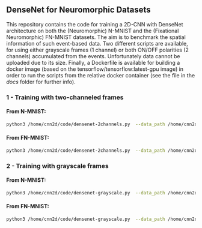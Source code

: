 ## DenseNet for Neuromorphic Datasets

This repository contains the code for training a 2D-CNN with DenseNet architecture on both
the (Neuromorphic) N-MNIST and the (Fixational Neuromorphic) FN-MNIST datasets.
The aim is to benchmark the spatial information of such event-based data. Two different scripts are available,
for using either grayscale frames (1 channel) or both ON/OFF polarities (2 channels) accumulated from the events.
Unfortunately data cannot be uploaded due to its size. Finally, a Dockerfile is available for building a 
docker image (based on the tensorflow/tensorflow:latest-gpu image) in order to run the scripts from the relative 
docker container (see the file in the _docs_ folder for further info).


### 1 - Training with two-channeled frames

#### From N-MNIST:
```bash
python3 /home/cnn2d/code/densenet-2channels.py  --data_path /home/cnn2d/data/N-MNIST  --random_seed 0  --validation_split 0.2  --batch_size 100  --epochs 300  --lr 0.01  --dropout 0.2  --early_stopping  --patience 20
```

#### From FN-MNIST:
```bash
python3 /home/cnn2d/code/densenet-2channels.py  --data_path /home/cnn2d/data/FN-MNIST  --random_seed 0  --validation_split 0.2  --batch_size 100  --epochs 300  --lr 0.01  --dropout 0.2  --early_stopping  --patience 20
```


### 2 - Training with grayscale frames

#### From N-MNIST:
```bash
python3 /home/cnn2d/code/densenet-grayscale.py  --data_path /home/cnn2d/data/N-MNIST  --log_path /home/cnn2d/data/logs_gray/N-MNIST  --random_seed 0  --validation_split 0.2  --batch_size 100  --epochs 300  --lr 0.01  --dropout 0.2  --early_stopping  --patience 20
```

#### From FN-MNIST:
```bash
python3 /home/cnn2d/code/densenet-grayscale.py  --data_path /home/cnn2d/data/FN-MNIST  --log_path /home/cnn2d/data/logs_gray/FN-MNIST  --random_seed 0  --validation_split 0.2  --batch_size 100  --epochs 300  --lr 0.01  --dropout 0.2  --early_stopping  --patience 20
```
